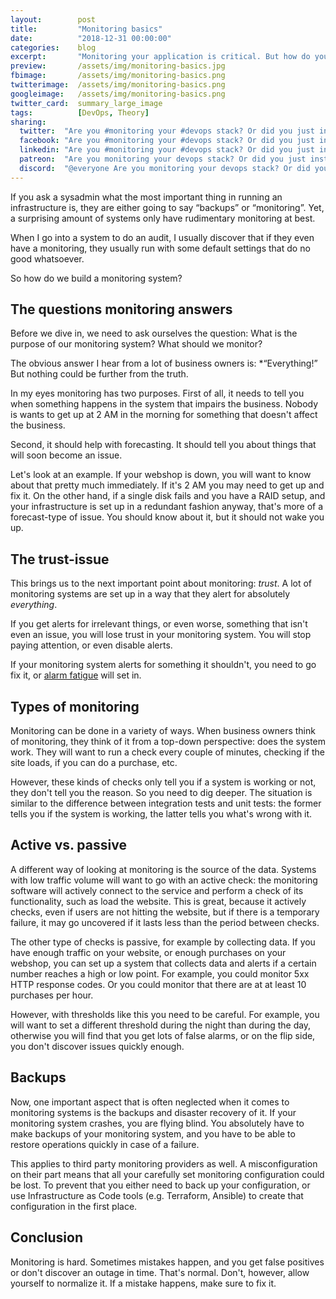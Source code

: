 ```yaml
---
layout:        post
title:         "Monitoring basics"
date:          "2018-12-31 00:00:00"
categories:    blog
excerpt:       "Monitoring your application is critical. But how do you do it? What are the important things you need to watch out for?"
preview:       /assets/img/monitoring-basics.jpg
fbimage:       /assets/img/monitoring-basics.png
twitterimage:  /assets/img/monitoring-basics.png
googleimage:   /assets/img/monitoring-basics.png
twitter_card:  summary_large_image
tags:          [DevOps, Theory]
sharing:
  twitter:  "Are you #monitoring your #devops stack? Or did you just install a monitoring system?" 
  facebook: "Are you #monitoring your #devops stack? Or did you just install a monitoring system?"
  linkedin: "Are you #monitoring your #devops stack? Or did you just install a monitoring system?"
  patreon:  "Are you monitoring your devops stack? Or did you just install a monitoring system?"
  discord:  "@everyone Are you monitoring your devops stack? Or did you just install a monitoring system?"
---
```


If you ask a sysadmin what the most important thing in running an infrastructure is, they are either going to say
&ldquo;backups&rdquo; or &ldquo;monitoring&rdquo;. Yet, a surprising amount of systems only have rudimentary monitoring
at best.

When I go into a system to do an audit, I usually discover that if they even have a monitoring, they usually run with
some default settings that do no good whatsoever.

So how do we build a monitoring system?

## The questions monitoring answers

Before we dive in, we need to ask ourselves the question: What is the purpose of our monitoring system? What should we
monitor?

The obvious answer I hear from a lot of business owners is: *&ldquo;Everything!&rdquo; But nothing could be further
from the truth.

In my eyes monitoring has two purposes. First of all, it needs to tell you when something happens in the system that
impairs the business. Nobody is wants to get up at 2 AM in the morning for something that doesn't affect the business.

Second, it should help with forecasting. It should tell you about things that will soon become an issue.

Let's look at an example. If your webshop is down, you will want to know about that pretty much immediately. If it's
2 AM you may need to get up and fix it. On the other hand, if a single disk fails and you have a RAID setup, and your
infrastructure is set up in a redundant fashion anyway, that's more of a forecast-type of issue. You should know about
it, but it should not wake you up.

## The trust-issue

This brings us to the next important point about monitoring: *trust*. A lot of monitoring systems are set up in a way
that they alert for absolutely *everything*.

If you get alerts for irrelevant things, or even worse, something that isn't even an issue, you will lose trust in 
your monitoring system. You will stop paying attention, or even disable alerts.

If your monitoring system alerts for something it shouldn't, you need to go fix it, or
[alarm fatigue](https://en.wikipedia.org/wiki/Alarm_fatigue) will set in. 

## Types of monitoring

Monitoring can be done in a variety of ways. When business owners think of monitoring, they think of it from a top-down
perspective: does the system work. They will want to run a check every couple of minutes, checking if the site loads,
if you can do a purchase, etc.

However, these kinds of checks only tell you if a system is working or not, they don't tell you the reason. So you
need to dig deeper. The situation is similar to the difference between integration tests and unit tests: the former
tells you if the system is working, the latter tells you what's wrong with it. 

## Active vs. passive

A different way of looking at monitoring is the source of the data. Systems with low traffic volume will want to go
with an active check: the monitoring software will actively connect to the service and perform a check of its 
functionality, such as load the website. This is great, because it actively checks, even if users are not hitting the
website, but if there is a temporary failure, it may go uncovered if it lasts less than the period between checks.

The other type of checks is passive, for example by collecting data. If you have enough traffic on your website, or
enough purchases on your webshop, you can set up a system that collects data and alerts if a certain number reaches
a high or low point. For example, you could monitor 5xx HTTP response codes. Or you could monitor that there are at
at least 10 purchases per hour.

However, with thresholds like this you need to be careful. For example, you will want to set a different threshold 
during the night than during the day, otherwise you will find that you get lots of false alarms, or on the flip side,
you don't discover issues quickly enough.

## Backups

Now, one important aspect that is often neglected when it comes to monitoring systems is the backups and disaster
recovery of it. If your monitoring system crashes, you are flying blind. You absolutely have to make backups
of your monitoring system, and you have to be able to restore operations quickly in case of a failure. 

This applies to third party monitoring providers as well. A misconfiguration on their part means that all your
carefully set monitoring configuration could be lost. To prevent that you either need to back up your configuration,
or use Infrastructure as Code tools (e.g. Terraform, Ansible) to create that configuration in the first place.

## Conclusion

Monitoring is hard. Sometimes mistakes happen, and you get false positives or don't discover an outage in time. 
That's normal. Don't, however, allow yourself to normalize it. If a mistake happens, make sure to fix it.